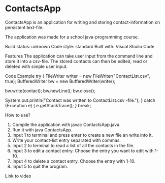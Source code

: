 # ContactsApp
ContactsApp is an application for writing and storing contact-information on persistent text-file.

The application was made for a school java-programming course.

Build status: unknown
Code style: standard
Built with: Visual Studio Code

Features
The application can take user input from the command line and store it into a csv-file.
The stored contacts can then be edited, read or deleted with simple user input.

Code Example
try {
FileWriter writer = new FileWriter("ContactList.csv", true);
BufferedWriter bw = new BufferedWriter(writer);

bw.write(contact);
bw.newLine();
bw.close();

System.out.println("Contact was written to ContactList.csv -file.");
} catch (Exception e) {
    e.getStackTrace();
}
break;

How to use?
1. Compile the application with javac ContactsApp.java.
2. Run it with java ContactsApp.
3. Input 1 to terminal and press enter to create a new file an write into it.
4. Write your contact-list entry separated with commas.
5. Input 2 to terminal to read a list of all the contacts in the file.
6. Input 3 to edit a contact entry. Choose the entry you want to edit with 1-10.
7. Input 4 to delete a contact entry. Choose the entry with 1-10.
8. Input 5 to quit the program.

Link to video




